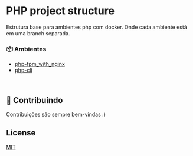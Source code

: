 # PHP project structure

 Estrutura base para ambientes php com docker. Onde cada ambiente está em uma branch separada.

 ### 📦 Ambientes
  - [php-fpm_with_nginx](https://github.com/Fabriciope/php-project-structure/tree/php-fpm_with_nginx)
  - [php-cli](https://github.com/Fabriciope/php-project-structure/tree/php-cli)

<br>

## 🤝 Contribuindo

Contribuições são sempre bem-vindas :)
<br>

## License
[MIT](https://choosealicense.com/licenses/mit/)
